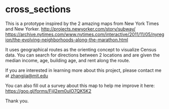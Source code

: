 # cross_sections

This is a prototype inspired by the 2 amazing maps from New York Times and New Yorker.
http://projects.newyorker.com/story/subway/
https://archive.nytimes.com/www.nytimes.com/interactive/2011/11/05/nyregion/the-evolving-neighborhoods-along-the-marathon.html

It uses geographical routes as the orienting concept to visualize Census data.
You can search for directions between 2 locations and are given the median income, age, building age, and rent along the route. 

If you are interested in learning more about this project, please contact me at zhangjia@mit.edu

You can also fill out a survey about this map to help me improve it here:
https://goo.gl/forms/FijI2em0uIO7QK5K2

Thank you.

